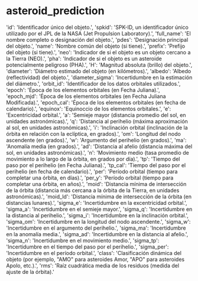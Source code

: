 # asteroid_prediction


'id': 'Identificador único del objeto.',
'spkid': 'SPK-ID, un identificador único utilizado por el JPL de la NASA (Jet Propulsion Laboratory).',
'full_name': 'El nombre completo o designación del objeto.',
'pdes': 'Designación principal del objeto.',
'name': 'Nombre común del objeto (si tiene).',
'prefix': 'Prefijo del objeto (si tiene).',
'neo': 'Indicador de si el objeto es un objeto cercano a la Tierra (NEO).',
'pha': 'Indicador de si el objeto es un asteroide potencialmente peligroso (PHA).',
'H': 'Magnitud absoluta (brillo) del objeto.',
'diameter': 'Diámetro estimado del objeto (en kilómetros).',
'albedo': 'Albedo (reflectividad) del objeto.',
'diameter_sigma': 'Incertidumbre en la estimación del diámetro.',
'orbit_id': 'Identificador de los datos orbitales utilizados.',
'epoch': 'Época de los elementos orbitales (en Fecha Juliana).',
'epoch_mjd': 'Época de los elementos orbitales (en Fecha Juliana Modificada).',
'epoch_cal': 'Época de los elementos orbitales (en fecha de calendario).',
'equinox': 'Equinoccio de los elementos orbitales.',
'e': 'Excentricidad orbital.',
'a': 'Semieje mayor (distancia promedio del sol, en unidades astronómicas).',
'q': 'Distancia al perihelio (máxima aproximación al sol, en unidades astronómicas).',
'i': 'Inclinación orbital (inclinación de la órbita en relación con la eclíptica, en grados).',
'om': 'Longitud del nodo ascendente (en grados).',
'w': 'Argumento del perihelio (en grados).',
'ma': 'Anomalía media (en grados).',
'ad': 'Distancia al afelio (distancia máxima del sol, en unidades astronómicas).',
'n': 'Movimiento medio (tasa promedio de movimiento a lo largo de la órbita, en grados por día).',
'tp': 'Tiempo del paso por el perihelio (en Fecha Juliana).',
'tp_cal': 'Tiempo del paso por el perihelio (en fecha de calendario).',
'per': 'Período orbital (tiempo para completar una órbita, en días).',
'per_y': 'Período orbital (tiempo para completar una órbita, en años).',
'moid': 'Distancia mínima de intersección de la órbita (distancia más cercana a la órbita de la Tierra, en unidades astronómicas).',
'moid_ld': 'Distancia mínima de intersección de la órbita (en distancias lunares).',
'sigma_e': 'Incertidumbre en la excentricidad orbital.',
'sigma_a': 'Incertidumbre en el semieje mayor.',
'sigma_q': 'Incertidumbre en la distancia al perihelio.',
'sigma_i': 'Incertidumbre en la inclinación orbital.',
'sigma_om': 'Incertidumbre en la longitud del nodo ascendente.',
'sigma_w': 'Incertidumbre en el argumento del perihelio.',
'sigma_ma': 'Incertidumbre en la anomalía media.',
'sigma_ad': 'Incertidumbre en la distancia al afelio.',
'sigma_n': 'Incertidumbre en el movimiento medio.',
'sigma_tp': 'Incertidumbre en el tiempo del paso por el perihelio.',
'sigma_per': 'Incertidumbre en el período orbital.',
'class': 'Clasificación dinámica del objeto (por ejemplo, "AMO" para asteroides Amor, "APO" para asteroides Apolo, etc.).',
'rms': 'Raíz cuadrática media de los residuos (medida del ajuste de la órbita).'
